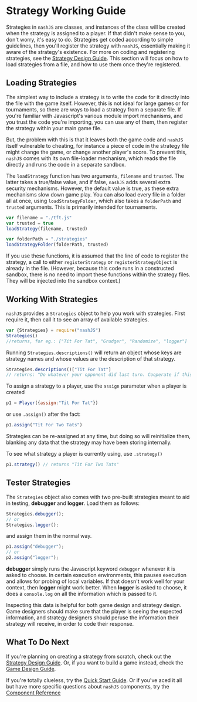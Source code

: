 # Strategy Working Guide

Strategies in `nashJS` are classes, and instances of the class will be created when the strategy is assigned to a player. If that didn't make sense to you, don't worry, it's easy to do. Strategies get coded according to simple guidelines, then you'll register the strategy with `nashJS`, essentially making it aware of the strategy's existence. For more on coding and registering strategies, see the [Strategy Design Guide](./strategy-design.md). This section will focus on how to load strategies from a file, and how to use them once they're registered.

## Loading Strategies

The simplest way to include a strategy is to write the code for it directly into the file with the game itself. However, this is not ideal for large games or for tournaments, so there are ways to load a strategy from a separate file. If you're familiar with Javascript's various module import mechanisms, and you trust the code you're importing, you can use any of them, then register the strategy within your main game file.

But, the problem with this is that it leaves both the game code and `nashJS` itself vulnerable to cheating, for instance a piece of code in the strategy file might change the game, or change another player's score. To prevent this, `nashJS` comes with its own file-loader mechanism, which reads the file directly and runs the code in a separate sandbox.

The `loadStrategy` function has two arguments, `filename` and `trusted`. The latter takes a true/false value, and if false, `nashJS` adds several extra security mechanisms. However, the default value is true, as these extra mechanisms slow down game play. You can also load every file in a folder all at once, using `loadStrategyFolder`, which also takes a `folderPath` and `trusted` arguments. This is primarily intended for tournaments.

```js
var filename = "./tft.js"
var trusted = true
loadStrategy(filename, trusted)

var folderPath = "./strategies"
loadStrategyFolder(folderPath, trusted)
```

If you use these functions, it is assumed that the line of code to register the strategy, a call to either `registerStrategy` or `registerStrategyObject` is already in the file. (However, because this code runs in a constructed sandbox, there is no need to import these functions within the strategy files. They will be injected into the sandbox context.)

## Working With Strategies

`nashJS` provides a `Strategies` object to help you work with strategies. First require it, then call it to see an array of available strategies.

```js
var {Strategies} = require("nashJS")
Strategies()
//returns, for eg.: ["Tit For Tat", "Grudger", "Randomize", "logger"]
```

Running `Strategies.descriptions()` will return an object whose keys are strategy names and whose values are the description of that strategy.

```js
Strategies.descriptions()["Tit For Tat"]
// returns: "Do whatever your opponent did last turn. Cooperate if this is the first turn."
```

To assign a strategy to a player, use the `assign` parameter when a player is created
```js
p1 = Player({assign:"Tit For Tat"})
```

or use `.assign()` after the fact:
```js
p1.assign("Tit For Two Tats")
```
Strategies can be re-assigned at any time, but doing so will reinitialize them, blanking any data that the strategy may have been storing internally.

To see what strategy a player is currently using, use `.strategy()`
```js
p1.strategy() // returns "Tit For Two Tats"
```

## Tester Strategies

The `Strategies` object also comes with two pre-built strategies meant to aid in testing, **debugger** and **logger**. Load them as follows:
```js
Strategies.debugger();
// or
Strategies.logger();
```
and assign them in the normal way.
```js
p1.assign("debugger");
// or
p2.assign("logger");
```

**debugger** simply runs the Javascript keyword `debugger` whenever it is asked to choose. In certain execution environments, this pauses execution and allows for probing of local variables. If that doesn't work well for your context, then **logger** might work better. When **logger** is asked to choose, it does a `console.log` on all the information which is passed to it.

Inspecting this data is helpful for both game design and strategy design. Game designers should make sure that the player is seeing the expected information, and strategy designers should peruse the information their strategy will receive, in order to code their response.

## What To Do Next

If you're planning on creating a strategy from scratch, check out the [Strategy Design Guide](./strategy-design.md). Or, if you want to build a game instead, check the [Game Design Guide](./game-design.md).

If you're totally clueless, try the [Quick Start Guide](./quick-start.md). Or if you've aced it all but have more specific questions about `nashJS` components, try the [Component Reference](./components/index.md)
